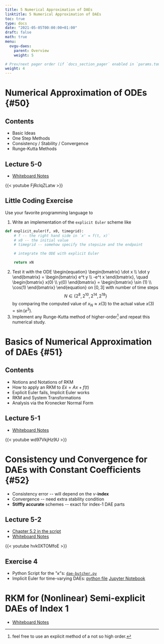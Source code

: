 ```yaml
---
title: 5 Numerical Approximation of DAEs
linktitle: 5 Numerical Approximation of DAEs
toc: true
type: docs
date: "2021-05-05T00:00:00+01:00"
draft: false
math: true
menu:
  ovgu-daes:
    parent: Overview
    weight: 5

# Prev/next pager order (if `docs_section_pager` enabled in `params.toml`)
weight: 4
---
```


# Numerical Approximation of ODEs {#50}

## Contents
 * Basic Ideas
 * One Step Methods
 * Consistency / Stability / Convergence
 * Runge-Kutta Methods

## Lecture 5-0

 * [Whiteboard Notes](../files/lecture-50.jpg)

{{< youtube FjRclqZLatw >}}

## Little Coding Exercise

Use your favorite programming language to 

1. Write an implementation of the `explicit Euler` scheme like

```python
def explicit_euler(f, x0, timegrid):
    # f -- the right hand side in `x' = f(t, x)`
    # x0 -- the initial value
    # timegrid -- somehow specify the stepsize and the endpoint

    # integrate the ODE with explicit Euler 

    return xN
```

2. Test it with the ODE
\begin{equation}
\begin{bmatrix}
\dot x \\\\ \dot y
\end{bmatrix}
=
\begin{bmatrix}
e^t y \\\\ -e^t x 
\end{bmatrix},
\quad
\begin{bmatrix}
x(0) \\\\ y(0)
\end{bmatrix}
=
\begin{bmatrix}
\sin (1) \\\\ \cos(1)
\end{bmatrix}
\end{equation}
on $[0, 3]$ with number of time steps 
$$N\in\{2^{8}, 2^{10}, 2^{14}, 2^{18}\}$$
by comparing the computed value of $x_N\approx x(3)$ to the actual value $x(3)=\sin (e^3)$.
3. Implement any Runge-Kutta method of higher-order[^1] and repeat this numerical study.

# Basics of Numerical Approximation of DAEs {#51}

## Contents

 * Notions and Notations of RKM
 * How to apply an RKM to $E\dot x = Ax+f(t)$
 * Explicit Euler fails, Implicit Euler works
 * RKM and System Transformations
 * Analysis via the Kronecker Normal Form

## Lecture 5-1

 * [Whiteboard Notes](../files/lecture-51.jpg)

{{< youtube wd97VkjHz9U >}}

# Consistency und Convergence for DAEs with Constant Coefficients {#52}

 * Consistency error -- will depend on the $\nu$-**index**
 * Convergence -- need extra stability condition
 * **Stiffly accurate** schemes -- exact for index-1 DAE parts

## Lecture 5-2

 * [Chapter 5.2 in the script](https://www.janheiland.de/script-daes/numerical-approximation-of-daes.html#runge-kutta-methods-for-linear-daes-with-constant-coefficients)
 * [Whiteboard Notes](../files/lecture-52.jpg)

{{< youtube hvk0XTOMfoE >}}

## Exercise 4

 * Python Script for the "$\kappa$"s: [`dae-butcher.py`](../files/dae-butcher.py)
 * Implicit Euler for time-varying DAEs: [python file](../files/4c2.py) [Jupyter Notebook](../files/4c2.ipynb)


# RKM for (Nonlinear) Semi-explicit DAEs of Index 1

 * [Whiteboard Notes](../files/lecture-53.jpg)


[^1]: feel free to use an explicit method of a not so high order.
